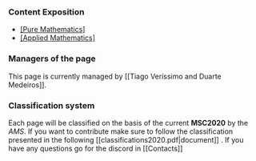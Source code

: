 ### Content Exposition
- [[Pure Mathematics]](FundamentalMathematics/)
- [[Applied Mathematics]](AppliedMathematics/)

### Managers of the page
This page is currently managed by [[Tiago Veríssimo and Duarte Medeiros]].

### Classification system
Each page will be classified on the basis of the current **MSC2020** by the *AMS*.
If you want to contribute make sure to follow the classification presented in the following [[classifications2020.pdf|document]] .
If you have any questions go for the discord in [[Contacts]]
